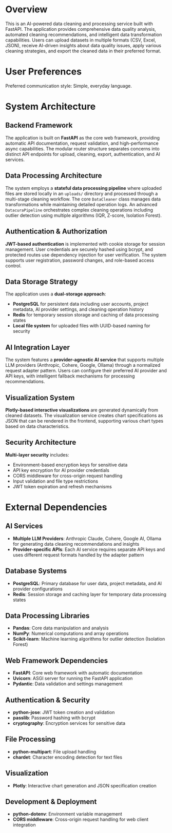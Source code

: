 # Overview

This is an AI-powered data cleaning and processing service built with FastAPI. The application provides comprehensive data quality analysis, automated cleaning recommendations, and intelligent data transformation capabilities. Users can upload datasets in multiple formats (CSV, Excel, JSON), receive AI-driven insights about data quality issues, apply various cleaning strategies, and export the cleaned data in their preferred format.

# User Preferences

Preferred communication style: Simple, everyday language.

# System Architecture

## Backend Framework
The application is built on **FastAPI** as the core web framework, providing automatic API documentation, request validation, and high-performance async capabilities. The modular router structure separates concerns into distinct API endpoints for upload, cleaning, export, authentication, and AI services.

## Data Processing Architecture
The system employs a **stateful data processing pipeline** where uploaded files are stored locally in an `uploads/` directory and processed through a multi-stage cleaning workflow. The core `DataCleaner` class manages data transformations while maintaining detailed operation logs. An advanced `DatacuraPipeline` orchestrates complex cleaning operations including outlier detection using multiple algorithms (IQR, Z-score, Isolation Forest).

## Authentication & Authorization
**JWT-based authentication** is implemented with cookie storage for session management. User credentials are securely hashed using bcrypt, and protected routes use dependency injection for user verification. The system supports user registration, password changes, and role-based access control.

## Data Storage Strategy
The application uses a **dual-storage approach**:
- **PostgreSQL** for persistent data including user accounts, project metadata, AI provider settings, and cleaning operation history
- **Redis** for temporary session storage and caching of data processing states
- **Local file system** for uploaded files with UUID-based naming for security

## AI Integration Layer
The system features a **provider-agnostic AI service** that supports multiple LLM providers (Anthropic, Cohere, Google, Ollama) through a normalized request adapter pattern. Users can configure their preferred AI provider and API keys, with intelligent fallback mechanisms for processing recommendations.

## Visualization System
**Plotly-based interactive visualizations** are generated dynamically from cleaned datasets. The visualization service creates chart specifications as JSON that can be rendered in the frontend, supporting various chart types based on data characteristics.

## Security Architecture
**Multi-layer security** includes:
- Environment-based encryption keys for sensitive data
- API key encryption for AI provider credentials
- CORS middleware for cross-origin request handling
- Input validation and file type restrictions
- JWT token expiration and refresh mechanisms

# External Dependencies

## AI Services
- **Multiple LLM Providers**: Anthropic Claude, Cohere, Google AI, Ollama for generating data cleaning recommendations and insights
- **Provider-specific APIs**: Each AI service requires separate API keys and uses different request formats handled by the adapter pattern

## Database Systems
- **PostgreSQL**: Primary database for user data, project metadata, and AI provider configurations
- **Redis**: Session storage and caching layer for temporary data processing states

## Data Processing Libraries
- **Pandas**: Core data manipulation and analysis
- **NumPy**: Numerical computations and array operations
- **Scikit-learn**: Machine learning algorithms for outlier detection (Isolation Forest)

## Web Framework Dependencies
- **FastAPI**: Core web framework with automatic documentation
- **Uvicorn**: ASGI server for running the FastAPI application
- **Pydantic**: Data validation and settings management

## Authentication & Security
- **python-jose**: JWT token creation and validation
- **passlib**: Password hashing with bcrypt
- **cryptography**: Encryption services for sensitive data

## File Processing
- **python-multipart**: File upload handling
- **chardet**: Character encoding detection for text files

## Visualization
- **Plotly**: Interactive chart generation and JSON specification creation

## Development & Deployment
- **python-dotenv**: Environment variable management
- **CORS middleware**: Cross-origin request handling for web client integration
